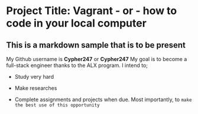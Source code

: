 # Project Title: Vagrant - or - how to code in your local computer
## This is a markdown sample that is to be present
My Github username is **Cypher247** or __Cypher247__
My goal is to become a full-stack engineer thanks to the ALX program. I intend to;
* Study very hard
- Make researches
* Complete assignments and projects when due.
Most importantly, to `make the best use of this opportunity`
